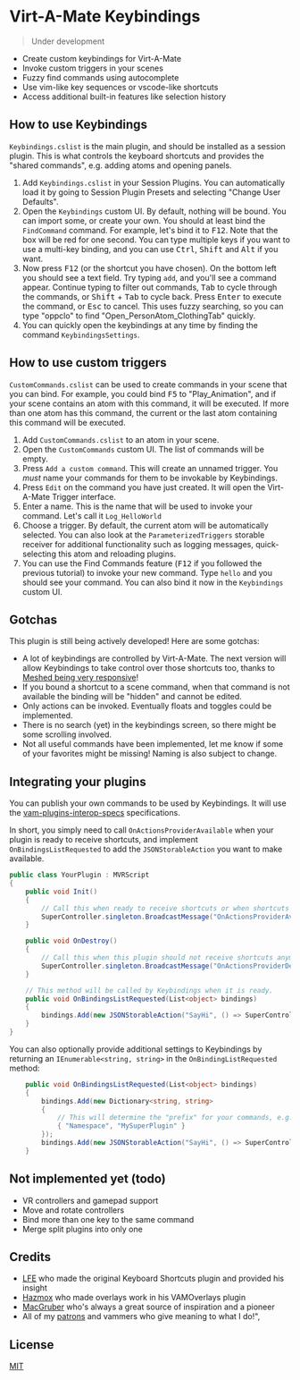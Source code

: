 # Virt-A-Mate Keybindings

> Under development

- Create custom keybindings for Virt-A-Mate
- Invoke custom triggers in your scenes
- Fuzzy find commands using autocomplete
- Use vim-like key sequences or vscode-like shortcuts
- Access additional built-in features like selection history

## How to use Keybindings

`Keybindings.cslist` is the main plugin, and should be installed as a session plugin. This is what controls the keyboard shortcuts and provides the "shared commands", e.g. adding atoms and opening panels.

1. Add `Keybindings.cslist` in your Session Plugins. You can automatically load it by going to Session Plugin Presets and selecting "Change User Defaults".
2. Open the `Keybindings` custom UI. By default, nothing will be bound. You can import some, or create your own. You should at least bind the `FindCommand` command. For example, let's bind it to <kbd>F12</kbd>. Note that the box will be red for one second. You can type multiple keys if you want to use a multi-key binding, and you can use <kbd>Ctrl</kbd>, <kbd>Shift</kbd> and <kbd>Alt</kbd> if you want.
3. Now press <kbd>F12</kbd> (or the shortcut you have chosen). On the bottom left you should see a text field. Try typing `add`, and you'll see a command appear. Continue typing to filter out commands, <kbd>Tab</kbd> to cycle through the commands, or <kbd>Shift</kbd> + <kbd>Tab</kbd> to cycle back. Press <kbd>Enter</kbd> to execute the command, or <kbd>Esc</kbd> to cancel. This uses fuzzy searching, so you can type "oppclo" to find "Open_PersonAtom_ClothingTab" quickly.
4. You can quickly open the keybindings at any time by finding the command `KeybindingsSettings`.

## How to use custom triggers

`CustomCommands.cslist` can be used to create commands in your scene that you can bind. For example, you could bind <kbd>F5</kbd> to "Play_Animation", and if your scene contains an atom with this command, it will be executed. If more than one atom has this command, the current or the last atom containing this command will be executed.

1. Add `CustomCommands.cslist` to an atom in your scene.
2. Open the `CustomCommands` custom UI. The list of commands will be empty.
3. Press `Add a custom command`. This will create an unnamed trigger. You _must_ name your commands for them to be invokable by Keybindings.
4. Press `Edit` on the command you have just created. It will open the Virt-A-Mate Trigger interface.
5. Enter a name. This is the name that will be used to invoke your command. Let's call it `Log_HelloWorld`
6. Choose a trigger. By default, the current atom will be automatically selected. You can also look at the `ParameterizedTriggers` storable receiver for additional functionality such as logging messages, quick-selecting this atom and reloading plugins.
7. You can use the Find Commands feature (<kbd>F12</kbd> if you followed the previous tutorial) to invoke your new command. Type `hello` and you should see your command. You can also bind it now in the `Keybindings` custom UI.

## Gotchas

This plugin is still being actively developed! Here are some gotchas:

- A lot of keybindings are controlled by Virt-A-Mate. The next version will allow Keybindings to take control over those shortcuts too, thanks to [Meshed being very responsive](https://hub.virtamate.com/threads/1-20-1-6-ability-to-disable-or-override-built-in-shortcuts-quick-win.3841/#post-9675)!
- If you bound a shortcut to a scene command, when that command is not available the binding will be "hidden" and cannot be edited.
- Only actions can be invoked. Eventually floats and toggles could be implemented.
- There is no search (yet) in the keybindings screen, so there might be some scrolling involved.
- Not all useful commands have been implemented, let me know if some of your favorites might be missing! Naming is also subject to change.

## Integrating your plugins

You can publish your own commands to be used by Keybindings. It will use the [vam-plugins-interop-specs](https://github.com/vam-community/vam-plugins-interop-specs) specifications.

In short, you simply need to call `OnActionsProviderAvailable` when your plugin is ready to receive shortcuts, and implement `OnBindingsListRequested` to add the `JSONStorableAction` you want to make available.

```c#
public class YourPlugin : MVRScript
{
    public void Init()
    {
        // Call this when ready to receive shortcuts or when shortcuts have changed
        SuperController.singleton.BroadcastMessage("OnActionsProviderAvailable", this, SendMessageOptions.DontRequireReceiver);
    }

    public void OnDestroy()
    {
        // Call this when this plugin should not receive shortcuts anymore
        SuperController.singleton.BroadcastMessage("OnActionsProviderDestroyed", this, SendMessageOptions.DontRequireReceiver);
    }

    // This method will be called by Keybindings when it is ready.
    public void OnBindingsListRequested(List<object> bindings)
    {
        bindings.Add(new JSONStorableAction("SayHi", () => SuperController.LogMessage("Hi!")));
    }
}
```

You can also optionally provide additional settings to Keybindings by returning an `IEnumerable<string, string>` in the `OnBindingListRequested` method:

```c#
    public void OnBindingsListRequested(List<object> bindings)
    {
        bindings.Add(new Dictionary<string, string>
        {
            // This will determine the "prefix" for your commands, e.g. MySuperPlugin.SayHi
            { "Namespace", "MySuperPlugin" }
        });
        bindings.Add(new JSONStorableAction("SayHi", () => SuperController.LogMessage("Hi!")));
    }
```

## Not implemented yet (todo)

- VR controllers and gamepad support
- Move and rotate controllers
- Bind more than one key to the same command
- Merge split plugins into only one

## Credits

- [LFE](https://github.com/lfe999) who made the original Keyboard Shortcuts plugin and provided his insight
- [Hazmox](https://hub.virtamate.com/members/hazmhox.351/) who made overlays work in his VAMOverlays plugin
- [MacGruber](https://www.patreon.com/MacGruber_Laboratory/) who's always a great source of inspiration and a pioneer
- All of my [patrons](https://www.patreon.com/acidbubbles) and vammers who give meaning to what I do!",

## License

[MIT](LICENSE.md)
